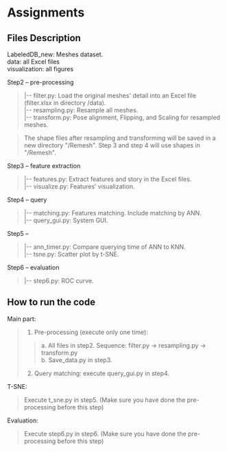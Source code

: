 # Assignments

## Files Description

LabeledDB_new: Meshes dataset.  
data: all Excel files  
visualization: all figures  

Step2 – pre-processing  
>|-- filter.py: Load the original meshes' detail into an Excel file (filter.xlsx in directory /data).  
>|-- resampling.py: Resample all meshes.  
>|-- transform.py: Pose alignment, Flipping, and Scaling for resampled meshes.

>The shape files after resampling and transforming will be saved in a new directory "/Remesh". Step 3 and step 4 will use shapes in "/Remesh".

Step3 – feature extraction  
>|-- features.py: Extract features and story in the Excel files.  
>|-- visualize.py: Features’ visualization.  

Step4 – query  
>|-- matching.py: Features matching. Include matching by ANN.  
>|-- query_gui.py: System GUI.  

Step5 –  
>|-- ann_timer.py: Compare querying time of ANN to KNN.  
>|-- tsne.py: Scatter plot by t-SNE.  

Step6 – evaluation  
>|-- step6.py: ROC curve.  

## How to run the code  

Main part:  
>1.	Pre-processing (execute only one time):   
>>a.	All files in step2. Sequence: filter.py -> resampling.py -> transform.py   
>>b.	Save_data.py in step3.  
>2.	Query matching: execute query_gui.py in step4.

T-SNE:  
>Execute t_sne.py in step5. (Make sure you have done the pre-processing before this step)  

Evaluation:  
>Execute step6.py in step6. (Make sure you have done the pre-processing before this step)  
